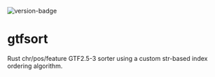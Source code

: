 ![version-badge](https://img.shields.io/badge/version-0.0.1--development-orange)

# gtfsort
Rust chr/pos/feature GTF2.5-3 sorter using a custom str-based index ordering algorithm. 